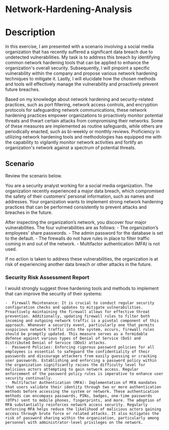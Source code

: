 # Network-Hardening-Analysis
<h1>Description</h1>

In this exercise, I am presented with a scenario involving a social media organization that has recently suffered a significant data breach due to undetected vulnerabilities. My task is to address this breach by identifying common network hardening tools that can be applied to enhance the organization's overall security. Subsequently, I will pinpoint a specific vulnerability within the company and propose various network hardening techniques to mitigate it. Lastly, I will elucidate how the chosen methods and tools will effectively manage the vulnerability and proactively prevent future breaches.

Based on my knowledge about network hardening and security-related practices, such as port filtering, network access controls, and encryption protocols for safeguarding network communications, these network hardening practices empower organizations to proactively monitor potential threats and thwart certain attacks from compromising their networks. Some of these measures are implemented as routine safeguards, while others are periodically enacted, such as bi-weekly or monthly reviews. Proficiency in utilizing network hardening tools and methodologies has equipped me with the capability to vigilantly monitor network activities and fortify an organization's network against a spectrum of potential threats.


<h2>Scenario</h2>

Review the scenario below.

You are a security analyst working for a social media organization. The organization recently experienced a major data breach, which compromised the safety of their customers’ personal information, such as names and addresses. Your organization wants to implement strong network hardening practices that can be performed consistently to prevent attacks and breaches in the future.

After inspecting the organization’s network, you discover four major vulnerabilities. The four vulnerabilities are as follows:
    -  The organization’s employees' share passwords.
    -  The admin password for the database is set to the default.
    -  The firewalls do not have rules in place to filter traffic coming in and out of the network.
    -  Multifactor authentication (MFA) is not used. 

If no action is taken to address these vulnerabilities, the organization is at risk of experiencing another data breach or other attacks in the future. 


<h3>Security Risk Assessment Report </h3>

I would strongly suggest three hardening tools and methods to implement that can improve the security of their systems:

    -  Firewall Maintenance: It is crucial to conduct regular security configuration checks and updates to mitigate vulnerabilities. Proactively maintaining the firewall allows for effective threat prevention. Additionally, updating firewall rules to filter both incoming and outgoing network traffic is a pivotal component of this approach. Whenever a security event, particularly one that permits suspicious network traffic into the system, occurs, firewall rules should be promptly updated. This measure serves as a formidable defense against various types of Denial of Service (DoS) and Distributed Denial of Service (DDoS) attacks.
    -  Password Policies: Enforcing rigorous password policies for all employees is essential to safeguard the confidentiality of their passwords and discourage attackers from easily guessing or cracking user passwords. Establishing and enforcing a password policy within the organization significantly raises the difficulty level for malicious actors attempting to gain network access. Regular enforcement of the password policy rules is imperative to enhance user security continually.
    -  Multifactor Authentication (MFA): Implementation of MFA mandates that users validate their identity through two or more authentication methods before accessing the system or network. These authentication methods can encompass passwords, PINs, badges, one-time passwords (OTPs) sent to mobile phones, fingerprints, and more. The adoption of MFA substantially reinforces network access security. Regularly enforcing MFA helps reduce the likelihood of malicious actors gaining access through brute force or related attacks. It also mitigates the risk of password sharing within the organization, particularly among personnel with administrator-level privileges on the network.
